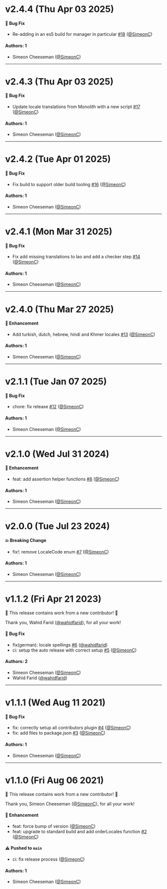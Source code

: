 # v2.4.4 (Thu Apr 03 2025)

#### 🐛 Bug Fix

- Re-adding in an es5 build for manager in particular [#18](https://github.com/tablecheck/locales/pull/18) ([@SimeonC](https://github.com/SimeonC))

#### Authors: 1

- Simeon Cheeseman ([@SimeonC](https://github.com/SimeonC))

---

# v2.4.3 (Thu Apr 03 2025)

#### 🐛 Bug Fix

- Update locale translations from Monolith with a new script [#17](https://github.com/tablecheck/locales/pull/17) ([@SimeonC](https://github.com/SimeonC))

#### Authors: 1

- Simeon Cheeseman ([@SimeonC](https://github.com/SimeonC))

---

# v2.4.2 (Tue Apr 01 2025)

#### 🐛 Bug Fix

- Fix build to support older build tooling [#16](https://github.com/tablecheck/locales/pull/16) ([@SimeonC](https://github.com/SimeonC))

#### Authors: 1

- Simeon Cheeseman ([@SimeonC](https://github.com/SimeonC))

---

# v2.4.1 (Mon Mar 31 2025)

#### 🐛 Bug Fix

- Fix add missing translations to lao and add a checker step [#14](https://github.com/tablecheck/locales/pull/14) ([@SimeonC](https://github.com/SimeonC))

#### Authors: 1

- Simeon Cheeseman ([@SimeonC](https://github.com/SimeonC))

---

# v2.4.0 (Thu Mar 27 2025)

#### 🚀 Enhancement

- Add turkish, dutch, hebrew, hindi and Khmer locales [#13](https://github.com/tablecheck/locales/pull/13) ([@SimeonC](https://github.com/SimeonC))

#### Authors: 1

- Simeon Cheeseman ([@SimeonC](https://github.com/SimeonC))

---

# v2.1.1 (Tue Jan 07 2025)

#### 🐛 Bug Fix

- chore: fix release [#12](https://github.com/tablecheck/locales/pull/12) ([@SimeonC](https://github.com/SimeonC))

#### Authors: 1

- Simeon Cheeseman ([@SimeonC](https://github.com/SimeonC))

---

# v2.1.0 (Wed Jul 31 2024)

#### 🚀 Enhancement

- feat: add assertion helper functions [#8](https://github.com/tablecheck/locales/pull/8) ([@SimeonC](https://github.com/SimeonC))

#### Authors: 1

- Simeon Cheeseman ([@SimeonC](https://github.com/SimeonC))

---

# v2.0.0 (Tue Jul 23 2024)

#### 💥 Breaking Change

- fix!: remove LocaleCode enum [#7](https://github.com/tablecheck/locales/pull/7) ([@SimeonC](https://github.com/SimeonC))

#### Authors: 1

- Simeon Cheeseman ([@SimeonC](https://github.com/SimeonC))

---

# v1.1.2 (Fri Apr 21 2023)

:tada: This release contains work from a new contributor! :tada:

Thank you, Wahid Farid ([@wahidfarid](https://github.com/wahidfarid)), for all your work!

#### 🐛 Bug Fix

- fix(german): locale spellings [#6](https://github.com/tablecheck/locales/pull/6) ([@wahidfarid](https://github.com/wahidfarid))
- ci: setup the auto release with correct setup [#5](https://github.com/tablecheck/locales/pull/5) ([@SimeonC](https://github.com/SimeonC))

#### Authors: 2

- Simeon Cheeseman ([@SimeonC](https://github.com/SimeonC))
- Wahid Farid ([@wahidfarid](https://github.com/wahidfarid))

---

# v1.1.1 (Wed Aug 11 2021)

#### 🐛 Bug Fix

- fix: correctly setup all contributors plugin [#4](https://github.com/tablecheck/locales/pull/4) ([@SimeonC](https://github.com/SimeonC))
- fix: add files to package.json [#3](https://github.com/tablecheck/locales/pull/3) ([@SimeonC](https://github.com/SimeonC))

#### Authors: 1

- Simeon Cheeseman ([@SimeonC](https://github.com/SimeonC))

---

# v1.1.0 (Fri Aug 06 2021)

:tada: This release contains work from a new contributor! :tada:

Thank you, Simeon Cheeseman ([@SimeonC](https://github.com/SimeonC)), for all your work!

#### 🚀 Enhancement

- feat: force bump of version ([@SimeonC](https://github.com/SimeonC))
- feat: upgrade to standard build and add orderLocales function [#2](https://github.com/tablecheck/locales/pull/2) ([@SimeonC](https://github.com/SimeonC))

#### ⚠️ Pushed to `main`

- ci: fix release process ([@SimeonC](https://github.com/SimeonC))

#### Authors: 1

- Simeon Cheeseman ([@SimeonC](https://github.com/SimeonC))
